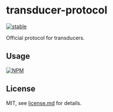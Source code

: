# transducer-protocol

[![stable](http://badges.github.io/stability-badges/dist/stable.svg)](http://github.com/badges/stability-badges)

Official protocol for transducers.

## Usage

[![NPM](https://nodei.co/npm/transducer-protocol.png)](https://www.npmjs.com/package/transducer-protocol)

## License

MIT, see [license.md](http://github.com/queckezz/transducer-protocol/blob/master/license.md) for details.
